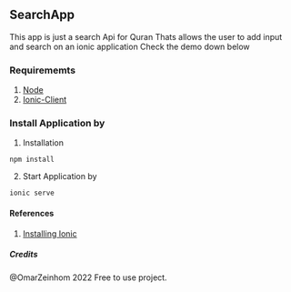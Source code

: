 
## SearchApp 
This app is just  a search Api for Quran 
Thats allows the user to add input and search on an ionic application Check the demo down below

[](demo)

### Requirememts 

1. [Node](https://nodejs.org/en/)
2. [Ionic-Client](https://ionicframework.com/docs/intro/cli)


### Install Application by

1. Installation 
```
npm install
```


2. Start Application by 
```
ionic serve
```




####  References

1. [Installing Ionic](https://ionicframework.com/docs/intro/cli)

##### Credits 
@OmarZeinhom 2022 Free to use project.